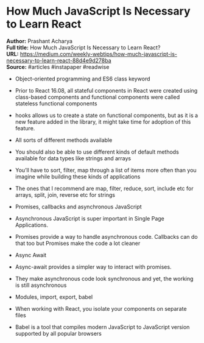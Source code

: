 # How Much JavaScript Is Necessary to Learn React

**Author:** Prashant Acharya  
**Full title:** How Much JavaScript Is Necessary to Learn React?  
**URL:** https://medium.com/weekly-webtips/how-much-javascript-is-necessary-to-learn-react-88d4e9d278ba  
**Source:** #articles #instapaper #readwise

- Object-oriented programming and ES6 class keyword 
   
- Prior to React 16.08, all stateful components in React were created using class-based components and functional components were called stateless functional components 
   
- hooks allows us to create a state on functional components, but as it is a new feature added in the library, it might take time for adoption of this feature. 
   
- All sorts of different methods available 
   
- You should also be able to use different kinds of default methods available for data types like strings and arrays 
   
- You’ll have to sort, filter, map through a list of items more often than you imagine while building these kinds of applications 
   
- The ones that I recommend are map, filter, reduce, sort, include etc for arrays, split, join, reverse etc for strings 
   
- Promises, callbacks and asynchronous JavaScript 
   
- Asynchronous JavaScript is super important in Single Page Applications. 
   
- Promises provide a way to handle asynchronous code. Callbacks can do that too but Promises make the code a lot cleaner 
   
- Async Await 
   
- Async-await provides a simpler way to interact with promises. 
   
- They make asynchronous code look synchronous and yet, the working is still asynchronous 
   
- Modules, import, export, babel 
   
- When working with React, you isolate your components on separate files 
   
- Babel is a tool that compiles modern JavaScript to JavaScript version supported by all popular browsers 
   
